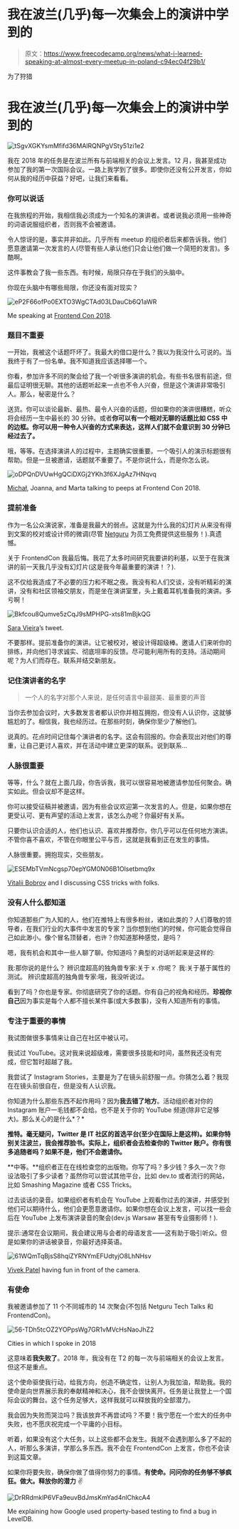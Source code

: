 # 我在波兰(几乎)每一次集会上的演讲中学到的

> 原文：<https://www.freecodecamp.org/news/what-i-learned-speaking-at-almost-every-meetup-in-poland-c94ec04f29b1/>

为了狩猎

# 我在波兰(几乎)每一次集会上的演讲中学到的

![tSgvXGKYsmMfifd36MAlRQNPgVSty51zi1e2](img/57f45b65e261a7e2819c5ffc4b2972f9.png)

我在 2018 年的任务是在波兰所有与前端相关的会议上发言。12 月，我甚至成功参加了我的第一次国际会议。一路上我学到了很多。即使你还没有公开发言，你如何从我的经历中获益？好吧，让我们来看看。

### 你可以说话

在我旅程的开始，我相信我必须成为一个知名的演讲者。或者说我必须用一些神奇的词语说服组织者，否则我不会被邀请。

令人惊讶的是，事实并非如此。几乎所有 meetup 的组织者后来都告诉我，他们愿意邀请第一次发言的人(尽管有些人承认他们只会让他们做一个简短的发言)。多酷啊。

这件事教会了我一些东西。有时候，局限只存在于我们的头脑中。

你现在头脑中有哪些局限，你还没有面对现实？

![eP2F66ofPo0EXTO3WgCTAd03LDauCb6Q1aWR](img/be8248b305659cc0b5960885028d4ca2.png)

Me speaking at [Frontend Con 2018](https://frontend-con.io/).

### 题目不重要

一开始，我被这个话题吓坏了。我最大的借口是什么？我以为我没什么可说的。当我终于有了一份名单。我不知道我应该选择哪一个。

你看，参加许多不同的聚会给了我一个听很多演讲的机会。有些书名很有前途，但最后证明很无聊。其他的话题听起来一点也不令人兴奋，但是这个演讲非常吸引人。那么，秘密是什么？

送货。你可以谈论最新、最热、最令人兴奋的话题，但如果你的演讲很糟糕，听众将会经历一生中最长的 30 分钟。或者**你可以有一个相对无聊的话题比如 CSS 中的边框。你可以用一种令人兴奋的方式来表达，这样人们就不会意识到 30 分钟已经过去了。**

哦，等等。在选择演讲人的过程中，主题确实很重要。一个吸引人的演示标题很有帮助。但是一旦被邀请，话题就不重要了。不是你说什么，而是你怎么说。

![oDPQnDVUwHgQCiDXGj2YKh3f6XJgAz7HNqvq](img/6a685969e335f86407727b05401dae92.png)

[Michał](https://www.freecodecamp.org/news/what-i-learned-speaking-at-almost-every-meetup-in-poland-c94ec04f29b1/undefined), Joanna, and Marta talking to peeps at Frontend Con 2018.

### 提前准备

作为一名公众演说家，准备是我最大的弱点。这就是为什么我的幻灯片从来没有得到文案的校对或设计师的微调(尽管 [Netguru](https://netguru.co) 为员工免费提供这些服务！).真遗憾。

关于 FrontendCon 我最后悔。我花了太多时间研究我要讲的利基，以至于在我演讲的前一天我几乎没有幻灯片(这是我今年最重要的演讲！？).

这不仅给我造成了不必要的压力和不眠之夜。我没有和人们交谈，没有听精彩的演讲，没有和社区领袖交朋友，而是坐在演讲室里，头上戴着耳机准备我的演讲。多亏啊！

![Bkfcou8Qumve5zCqJ9sMPHPG-xts81mBjkQG](img/36a1e5e4dcdf1b2b9793733bd52eb218.png)

[Sara Vieira](https://www.freecodecamp.org/news/what-i-learned-speaking-at-almost-every-meetup-in-poland-c94ec04f29b1/undefined)’s tweet.

不要那样。提前准备你的演讲。让它被校对，被设计得超级棒。邀请人们来听你的排练，并向他们寻求诚实、彻底坦率的反馈。尽可能利用所有的支持。活动期间呢？为人们而存在。联系并结交新朋友。

### 记住演讲者的名字

> 一个人的名字对那个人来说，是任何语言中最甜美、最重要的声音

当你去参加会议时，大多数发言者都认识你并相互拥抱，但没有人认识你，这就够尴尬的了。相信我，我也经历过。在那些时刻，确保你至少了解他们。

说真的。花点时间记住每个演讲者的名字。这会有回报的。你会表现出对他们的尊重，让自己更讨人喜欢，并在活动中建立更深的联系。说到联系…

### 人脉很重要

等等，什么？就在上面几段，你告诉我，我可以很容易地被邀请参加任何聚会。确实如此。但会议却不是这样。

你可以接受征稿并被邀请，因为有些会议欢迎第一次发言的人。但是，如果你想在更受认可、更有声望的活动上发言，该怎么办呢？你最好有关系。

只要你认识合适的人，他们也认识、喜欢并推荐你，你几乎可以在任何地方演讲。不管你喜不喜欢，不管在你眼里公平与否，这就是我看到正在发生的事情。

人脉很重要。拥抱现实，交些朋友。

![ESEMbTVmNcgsp70epYGM0N06B1Olsetbmq9x](img/7cd67b912478f61ab9f911a46c3f6785.png)

[Vitalii Bobrov](https://www.freecodecamp.org/news/what-i-learned-speaking-at-almost-every-meetup-in-poland-c94ec04f29b1/undefined) and I discussing CSS tricks with folks.

### 没有人什么都知道

你知道那些广为人知的人，他们在推特上有很多粉丝，诸如此类的？人们尊敬的领导者，在我们行业的大事件中发言的专家？当你想到他们的时候，你可能会觉得自己如此渺小。像个冒名顶替者，也许？你知道那种感觉，是吗？

嗯，我有机会和其中一些人聊了聊。你知道吗？典型的对话听起来是这样的:

我:那你说的是什么？
辨识度超高的独角兽专家:关于 x .你呢？
我:关于基于属性的测试。
辨识度超高的独角兽专家:哦，我没听说过。

看到了吗？你也是专家。你彻底研究了你的话题。你有自己的视角和经历。**珍视你自己**因为事实是每个人都不擅长某件事(或大多数事)，没有人知道所有的事情。

### 专注于重要的事情

我试图做很多事情来让自己在社区中被认可。

我试过 YouTube。这对我来说超级难，需要很多技能和时间，虽然我还没有完成，但它暂时超越了我。

我尝试了 Instagram Stories，主要是为了在镜头前舒服一点。你猜怎么着？我现在在镜头前很自在，但是没有人认识我。

你知道为什么那些东西不起作用吗？因为**我去错了地方**。活动组织者对你的 Instagram 账户一毛钱都不会给。也不是关于你的 YouTube 频道(除非它足够大)。那么关心的是什么*？*

**推特。毫无疑问，Twitter 是 IT 社区的首选平台(至少在国际上是这样)。如果你特别关注波兰，我会推荐脸书。实际上，组织者会去检查你的 Twitter 账户。你有很多追随者吗？如果不是，他们不会邀请你。**

**中等。**组织者正在在线检查您的出版物。你写了吗？多少钱？多久一次？你设法吸引了多少读者？虽然你可以尝试其他平台，比如 dev.to 或者流行的网站，比如 Smashing Magazine 或者 CSS Tricks。

过去谈话的录音。如果组织者有机会在 YouTube 上观看你过去的演讲，并感受到他们可以期待什么，他们会更愿意邀请你。如果你想在会议上发言，可以找一些会后在 YouTube 上发布演讲录音的聚会(dev.js Warsaw 甚至有专业摄影师！).

提示:通常在会议期间，我会建议用与会者的母语发言——这有助于吸引听众。但是如果你的讲话被录音，你最好选择英语。

![61WQmTqBjsS8hqiZYRNYmEFUdtyjO8LhNHsv](img/c5a1c8cae80a0aa586daaa7a5e49e901.png)

[Vivek Patel](https://www.freecodecamp.org/news/what-i-learned-speaking-at-almost-every-meetup-in-poland-c94ec04f29b1/undefined) having fun in front of the camera.

### 有使命

我被邀请参加了 11 个不同城市的 14 次聚会(不包括 Netguru Tech Talks 和 FrontendCon)。

![56-TDh5tcOZ2YOPpsWg7GR1vMVcHsNaoJhZ2](img/8380fca4c4b5f8c02c8e3dec35eb365c.png)

Cities in which I spoke in 2018

这意味着**我失败了**。2018 年，我没有在 T2 的每一次与前端相关的会议上发言。但这不是重点。

这个使命驱使我行动，给我方向，创造不确定性，让别人为我加油，帮助我。我的使命是向世界展示我的奉献精神和决心，我不会很快离开。任务是让我登上一个国际会议的舞台。这个任务足够大，这样我就可以释放我的全部潜力。

我会因为失败而哭泣吗？我该放弃不再尝试吗？不要！我宁愿在一个宏大的任务中失败，也不愿庆祝完成一个平庸的小目标。

听着，如果没有这个大任务，以上这些都不会发生。我就不会遇到那么多了不起的人，听那么多演讲，学那么多东西。我不会在 FrontendCon 上发言，你也不会读到这篇文章。

如果你将要失败，确保你做了值得你努力的事情。**有使命。问问你的任务够不够疯狂。做大。释放你的潜力** ✌️

![DrRRdmklP6VFa9euvBdJmsKmYad4nlChkcA4](img/9ca3c4251ed092afbec25681a3bd6b68.png)

Me explaining how Google used property-based testing to find a bug in LevelDB.